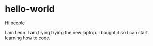 # hello-world

Hi people

I am Leon. I am trying trying the new laptop.
I bought it so I can start learning how to code.
